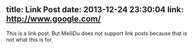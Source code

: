 title: Link Post
date: 2013-12-24 23:30:04
link: http://www.google.com/
---

This is a link post. But MeiliDu does not support link posts because that is not what this is for.
